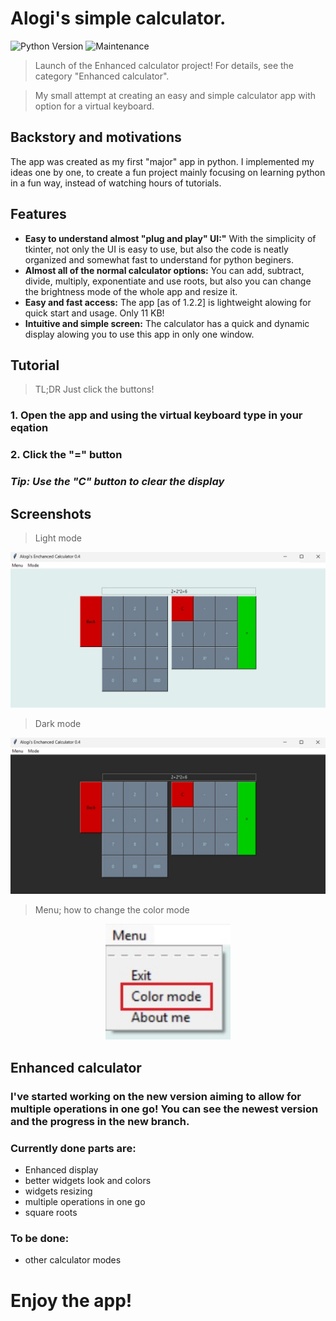 # Alogi's simple calculator.

<p align="left">
  <img src="https://img.shields.io/badge/Python-3.12%2B-blue?logo=python" alt="Python Version">
  <img src="https://img.shields.io/badge/maintained%3F-yes-brightgreen.svg" alt="Maintenance">
</p>

> Launch of the Enhanced calculator project! For details, see the category "Enhanced calculator".

> My small attempt at creating an easy and simple calculator app with option for a virtual keyboard.

## Backstory and motivations

The app was created as my first "major" app in python. I implemented my ideas one by one, to create a fun project mainly focusing on learning python in a fun way, instead of watching hours of tutorials.

## Features

- **Easy to understand almost "plug and play" UI:"** With the simplicity of tkinter, not only the UI is easy to use, but also the code is neatly organized and somewhat fast to understand for python beginers.
- **Almost all of the normal calculator options:** You can add, subtract, divide, multiply, exponentiate and use roots, but also you can change the brightness mode of the whole app and resize it.
- **Easy and fast access:** The app [as of 1.2.2] is lightweight alowing for quick start and usage. Only 11 KB!
- **Intuitive and simple screen:** The calculator has a quick and dynamic display alowing you to use this app in only one window.

## Tutorial

> TL;DR Just click the buttons!

### 1. Open the app and using the virtual keyboard type in your eqation

### 2. Click the "=" button

### *Tip: Use the "C" button to clear the display*

## Screenshots

> Light mode

<p align="center">
  <img src="assets/cal_main_readme.jpg" alt="Final summary" width="700"/>
</p>

> Dark mode

<p align="center">
  <img src="assets/cal_darkm_readme.jpg" alt="Final summary" width="700"/>
</p>

> Menu; how to change the color mode

<p align="center">
  <img src="assets/cal_menu_readme.jpg" alt="Final summary" width="200"/>
</p>

## Enhanced calculator

### I've started working on the new version aiming to allow for multiple operations in one go! You can see the newest version and the progress in the new branch.

### Currently done parts are:

- Enhanced display
- better widgets look and colors
- widgets resizing
- multiple operations in one go
- square roots

### To be done:

- other calculator modes

# Enjoy the app!
